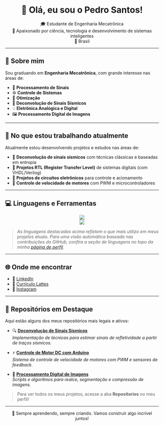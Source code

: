 <h1 align="center">👋 Olá, eu sou o Pedro Santos!</h1>

<p align="center">
🎓 Estudante de Engenharia Mecatrônica <br>
🔬 Apaixonado por ciência, tecnologia e desenvolvimento de sistemas inteligentes <br>
📍 Brasil
</p>

---

## 🧠 Sobre mim

Sou graduando em **Engenharia Mecatrônica**, com grande interesse nas áreas de:

- 📡 **Processamento de Sinais**
- ⚙️ **Controle de Sistemas**
- 🧮 **Otimização**
- 🌋 **Deconvolução de Sinais Sísmicos**
- 💡 **Eletrônica Analógica e Digital**
- 🖼️ **Processamento Digital de Imagens**

---

## 🔧 No que estou trabalhando atualmente

Atualmente estou desenvolvendo projetos e estudos nas áreas de:

- 🧠 **Deconvolução de sinais sísmicos** com técnicas clássicas e baseadas em entropia
- 📘 **Projetos RTL (Register Transfer Level)** de sistemas digitais (com VHDL/Verilog)
- 🔋 **Projetos de circuitos eletrônicos** para controle e acionamento
- 🔁 **Controle de velocidade de motores** com PWM e microcontroladores

---

## 💻 Linguagens e Ferramentas

<div align="center">
  <img src="https://skillicons.dev/icons?i=python,matlab,c,cpp,arduino,vhdl,verilog,bash" /><br>
  <img src="https://skillicons.dev/icons?i=git,github,vscode,octave,linux" />
</div>

> *As linguagens destacadas acima refletem o que mais utilizo em meus projetos atuais. Para uma visão automática baseada nas contribuições do GitHub, confira a seção de linguagens no topo da minha [página de perfil](https://github.com/SEU_USUARIO).*

---

## 🌐 Onde me encontrar

- 🔗 [LinkedIn](https://www.linkedin.com/in/SEU_USUARIO)  
- 📄 [Currículo Lattes](http://lattes.cnpq.br/SEU_ID_LATTES)  
- 📸 [Instagram](https://www.instagram.com/SEU_INSTAGRAM)  

---

## 📂 Repositórios em Destaque

Aqui estão alguns dos meus repositórios mais legais e ativos:

- 🔍 [**Deconvolução de Sinais Sísmicos**](https://github.com/SEU_USUARIO/NOME_REPO_DECONVOLUCAO)  
  *Implementação de técnicas para estimar sinais de refletividade a partir de traços sísmicos.*

- ⚡ [**Controle de Motor DC com Arduino**](https://github.com/SEU_USUARIO/NOME_REPO_CONTROLE_MOTOR)  
  *Sistema de controle de velocidade de motores com PWM e sensores de feedback.*

- 🧠 [**Processamento Digital de Imagens**](https://github.com/SEU_USUARIO/NOME_REPO_PDI)  
  *Scripts e algoritmos para realce, segmentação e compressão de imagens.*

> Para ver todos os meus projetos, acesse a aba **Repositories** no meu perfil!

---

<p align="center">
  🚀 Sempre aprendendo, sempre criando. Vamos construir algo incrível juntos!
</p>

